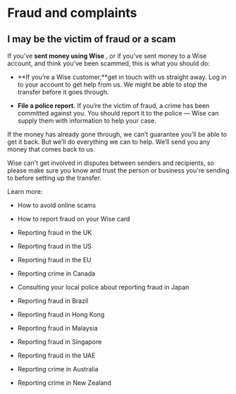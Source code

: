 # Fraud and complaints  
## I may be the victim of fraud or a scam  
If you’ve **sent money using Wise** , or if you’ve sent money to a Wise account, and think you’ve been scammed, this is what you should do:

  *  **If you’re a Wise customer,**get in touch with us straight away. Log in to your account to get help from us. We might be able to stop the transfer before it goes through.

  *  **File a police report.** If you’re the victim of fraud, a crime has been committed against you. You should report it to the police — Wise can supply them with information to help your case. 




If the money has already gone through, we can’t guarantee you’ll be able to get it back. But we’ll do everything we can to help. We’ll send you any money that comes back to us. 

Wise can't get involved in disputes between senders and recipients, so please make sure you know and trust the person or business you're sending to before setting up the transfer.

Learn more:

  * How to avoid online scams

  * How to report fraud on your Wise card

  * Reporting fraud in the UK

  * Reporting fraud in the US

  * Reporting fraud in the EU

  * Reporting crime in Canada

  * Consulting your local police about reporting fraud in Japan

  * Reporting fraud in Brazil

  * Reporting fraud in Hong Kong

  * Reporting fraud in Malaysia

  * Reporting fraud in Singapore

  * Reporting fraud in the UAE

  * Reporting crime in Australia

  * Reporting crime in New Zealand